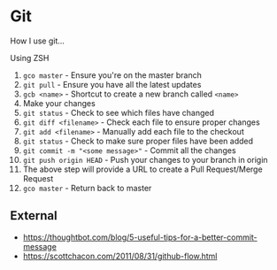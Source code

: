 # Git

How I use git...

Using ZSH

1. `gco master` - Ensure you're on the master branch
1. `git pull` - Ensure you have all the latest updates
1. `gcb <name>` - Shortcut to create a new branch called `<name>` 
1. Make your changes
1. `git status` - Check to see which files have changed
1. `git diff <filename>` - Check each file to ensure proper changes
1. `git add <filename>` - Manually add each file to the checkout
1. `git status` - Check to make sure proper files have been added
1. `git commit -m "<some message>"` - Commit all the changes
1. `git push origin HEAD` - Push your changes to your branch in origin
1. The above step will provide a URL to create a Pull Request/Merge Request
1. `gco master` - Return back to master


## External

- https://thoughtbot.com/blog/5-useful-tips-for-a-better-commit-message
- https://scottchacon.com/2011/08/31/github-flow.html


